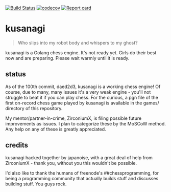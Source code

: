[![Build Status](https://travis-ci.org/japanoise/kusanagi.svg?branch=master)](https://travis-ci.org/japanoise/kusanagi)
[![codecov](https://codecov.io/gh/japanoise/kusanagi/branch/master/graph/badge.svg)](https://codecov.io/gh/japanoise/kusanagi)
[![Report card](https://goreportcard.com/badge/github.com/japanoise/kusanagi)](https://goreportcard.com/report/github.com/japanoise/kusanagi)

# kusanagi

>Who slips into my robot body and whispers to my ghost?

kusanagi is a Golang chess engine. It's not ready yet. Girls do their best now
and are preparing. Please wait warmly until it is ready.

## status

As of the 100th commit, daed2d3, kusanagi is a working chess engine! Of course,
due to many, many issues it's a very weak engine - you'll not struggle to beat
it if you can play chess. For the curious, a pgn file of the first on-record
chess game played by kusanagi is available in the games/ directory of this
repository.

My mentor/partner-in-crime, ZirconiumX, is filing possible future improvements as
issues. I plan to categorize these by the MoSCoW method. Any help on any of
these is greatly appreciated.

## credits

kusanagi hacked together by japanoise, with a great deal of help from
ZirconiumX - thank you, without you this wouldn't be possible.

I'd also like to thank the humans of freenode's ##chessprogramming, for being a
programming community that actually builds stuff and discusses building stuff.
You guys rock.
